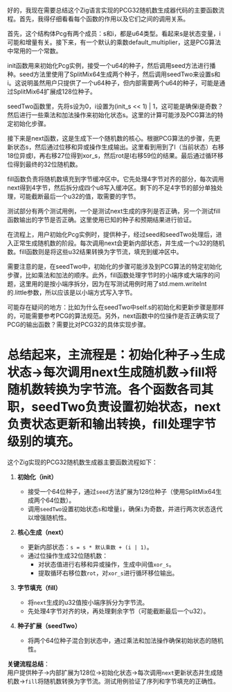 好的，我现在需要总结这个Zig语言实现的PCG32随机数生成器代码的主要函数流程。首先，我得仔细看看每个函数的作用以及它们之间的调用关系。

首先，这个结构体Pcg有两个成员：s和i，都是u64类型。看起来s是状态变量，i可能和增量有关。接下来，有一个默认的乘数default_multiplier，这是PCG算法中常用的一个常数。

init函数用来初始化Pcg实例，接受一个u64的种子，然后调用seed方法进行播种。seed方法里使用了SplitMix64生成两个种子，然后调用seedTwo来设置s和i。这说明虽然用户只提供了一个u64种子，但内部需要两个u64的种子，可能是通过SplitMix64扩展成128位种子。

seedTwo函数里，先将s设为0，i设置为(init_s << 1) | 1，这可能是确保i是奇数？然后进行一些乘法和加法操作来初始化状态s。这里的计算可能涉及PCG算法的特定初始化步骤。

接下来是next函数，这是生成下一个随机数的核心。根据PCG算法的步骤，先更新状态s，然后通过位移和异或操作生成输出。这里看到用到了l（当前状态）右移18位异或l，再右移27位得到xor_s，然后rot是l右移59位的结果。最后通过循环移位得到最终的32位随机数。

fill函数负责将随机数填充到字节缓冲区中。它先处理4字节对齐的部分，每次调用next得到4字节，然后拆分成四个u8写入缓冲区。剩下的不足4字节的部分单独处理，可能截断最后一个u32的值，取需要的字节。

测试部分有两个测试用例，一个是测试next生成的序列是否正确，另一个测试fill函数输出的字节是否正确。这里使用已知的种子和预期结果进行验证。

在流程上，用户初始化Pcg实例时，提供种子，经过seed和seedTwo处理后，进入正常生成随机数的阶段。每次调用next会更新内部状态，并生成一个u32的随机数。fill函数则是将这些u32结果转换为字节流，填充到缓冲区中。

需要注意的是，在seedTwo中，初始化的步骤可能涉及到PCG算法的特定初始化步骤，比如乘法和加法的顺序。此外，fill函数处理字节时的小端序或大端序的问题，这里用的是按小端序拆分，因为在写测试用例时用了std.mem.writeInt的.little参数，所以应该是以小端方式写入字节。

可能存在疑问的地方：比如为什么在seedTwo中self.s的初始化和更新步骤是那样的，可能需要参考PCG的算法规范。另外，next函数中的位操作是否正确实现了PCG的输出函数？需要比对PCG32的具体实现步骤。

总结起来，主流程是：初始化种子→生成状态→每次调用next生成随机数→fill将随机数转换为字节流。各个函数各司其职，seedTwo负责设置初始状态，next负责状态更新和输出转换，fill处理字节级别的填充。
================================================
这个Zig实现的PCG32随机数生成器主要函数流程如下：

1. **初始化（init）**  
   - 接受一个64位种子，通过`seed`方法扩展为128位种子（使用SplitMix64生成两个64位数）。
   - 调用`seedTwo`设置初始状态`s`和增量`i`，确保`i`为奇数，并进行两次状态迭代以增强随机性。

2. **核心生成（next）**  
   - 更新内部状态：`s = s * 默认乘数 + (i | 1)`。
   - 通过位操作生成32位随机数：
     - 对状态值进行右移和异或操作，生成中间值`xor_s`。
     - 提取循环右移位数`rot`，对`xor_s`进行循环移位输出。

3. **字节填充（fill）**  
   - 将`next`生成的u32值按小端序拆分为字节流。
   - 先处理4字节对齐的块，再处理剩余字节（可能截断最后一个u32）。

4. **种子扩展（seedTwo）**  
   - 将两个64位种子混合到状态中，通过乘法和加法操作确保初始状态的随机性。

**关键流程总结**：  
用户提供种子→内部扩展为128位→初始化状态→每次调用`next`更新状态并生成随机数→`fill`将随机数转换为字节流。测试用例验证了序列和字节填充的正确性。